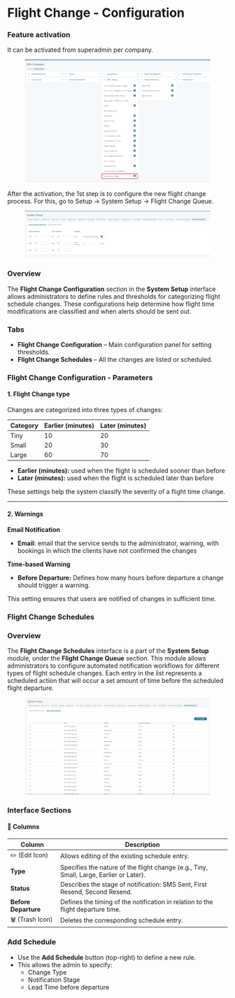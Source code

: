 # Flight Change - Configuration

### Feature activation

It can be activated from superadmin per company.

<figure><img src="../.gitbook/assets/image (1) (1) (1) (1) (1) (1) (1) (1) (1) (1) (1) (1) (1) (1) (1) (1) (1) (1) (1) (1) (1) (1) (1) (1) (1) (1) (1) (1).png" alt=""><figcaption></figcaption></figure>

After the activation, the 1st step is to configure the new flight change process. For this, go to Setup -> System Setup -> Flight Change Queue.&#x20;

<figure><img src="../.gitbook/assets/image (3) (1) (1) (1) (1) (1) (1) (1) (1) (1) (1) (1) (1) (1) (1) (1) (1).png" alt=""><figcaption></figcaption></figure>

### Overview

The **Flight Change Configuration** section in the **System Setup** interface allows administrators to define rules and thresholds for categorizing flight schedule changes. These configurations help determine how flight time modifications are classified and when alerts should be sent out.

### Tabs

* **Flight Change Configuration** – Main configuration panel for setting thresholds.
* **Flight Change Schedules** – All the changes are listed or scheduled.

### Flight Change Configuration - Parameters

#### 1. Flight Change type

Changes are categorized into three types of changes:

| Category | Earlier (minutes) | Later (minutes) |
| -------- | ----------------- | --------------- |
| Tiny     | 10                | 20              |
| Small    | 20                | 30              |
| Large    | 60                | 70              |

* **Earlier (minutes):** used when the flight is scheduled sooner than before
* **Later (minutes):** used when the flight is scheduled later than before

These settings help the system classify the severity of a flight time change.

***

#### 2. Warnings

**Email Notification**

* **Email:** email that the service sends to the administrator, warning, with bookings in which the clients have not confirmed the changes

**Time-based Warning**

* **Before Departure:** Defines how many hours before departure a change should trigger a warning.

This setting ensures that users are notified of changes in sufficient time.



### Flight  Change Schedules

### Overview

The **Flight Change Schedules** interface is a part of the **System Setup** module, under the **Flight Change Queue** section. This module allows administrators to configure automated notification workflows for different types of flight schedule changes. Each entry in the list represents a scheduled action that will occur a set amount of time before the scheduled flight departure.

<figure><img src="../.gitbook/assets/image (2) (1) (1) (1) (1) (1) (1) (1) (1) (1) (1) (1) (1) (1) (1) (1) (1) (1) (1) (1) (1) (1) (1).png" alt=""><figcaption></figcaption></figure>

### Interface Sections

#### 🔹 Columns

| Column               | Description                                                                             |
| -------------------- | --------------------------------------------------------------------------------------- |
| ✏️ (Edit Icon)       | Allows editing of the existing schedule entry.                                          |
| **Type**             | Specifies the nature of the flight change (e.g., Tiny, Small, Large, Earlier or Later). |
| **Status**           | Describes the stage of notification: SMS Sent, First Resend, Second Resend.             |
| **Before Departure** | Defines the timing of the notification in relation to the flight departure time.        |
| 🗑️ (Trash Icon)     | Deletes the corresponding schedule entry.                                               |

### Add Schedule

* Use the **Add Schedule** button (top-right) to define a new rule.
* This allows the admin to specify:
  * Change Type
  * Notification Stage
  * Lead Time before departure
